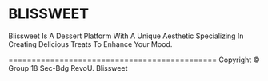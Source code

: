 # BLISSWEET
Blissweet Is A Dessert Platform With A Unique Aesthetic Specializing In Creating Delicious Treats To Enhance Your Mood.

=============================================
Copyright © Group 18 Sec-Bdg RevoU. Blissweet
